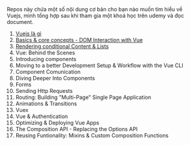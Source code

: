 Repos này chứa một số nội dung cơ bản cho bạn nào muốn tìm hiểu về Vuejs, mình tổng hợp sau khi tham gia một khoá học trên udemy và đọc document.

1. [Vuejs là gì](./1-getting-started/)
2. [Basics & core concepts - DOM Interaction with Vue](./2-basic-&-concepts)
3. [Rendering conditional Content & Lists](./3-conditional-content-&-lists)
4. Vue: Behind the Scenes
5. Introducing components
6. Moving to a better Development Setup & Workflow with the Vue CLI
7. Component Comunication
8. Diving Deeper Into Components
9. Forms
10. Sending Http Requests
11. Routing: Building "Multi-Page" Single Page Application
12. Animations & Transitions
13. Vuex
14. Vue & Authentication
15. Optimizing & Deploying Vue Apps
16. The Composition API - Replacing the Options API
17. Reusing Funtionality: Mixins & Custom Composition Functions
